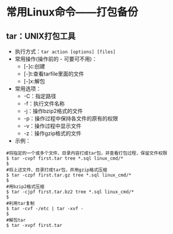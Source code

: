 常用Linux命令——打包备份
=======================

tar：UNIX打包工具
-----------------
* 执行方式：`tar action [options] [files]`
* 常用操作(操作前的 - 可要可不用)：
	* [-]c:创建
	* [-]t:查看tarfile里面的文件
	* [-]x:解包
* 常用选项：
	* -C：指定路径
	* -f：执行文件名称
	* -j：操作bzip2格式的文件
	* -p：操作过程中保持各文件的原有的权限
	* -v：操作过程中显示文件
	* -z：操作gzip格式的文件
* 示例：

```Shell
#将指定的一个或多个文件、目录内容打成tar包，并查看打包过程，保留文件权限
$ tar -cvpf first.tar tree *.sql linux_cmd/*
$ 											 
#将上述文件、目录打成tar包，并用gzip格式压缩
$ tar -czpf first.tar.gz tree *.sql linux_cmd/*
$ 
#用bzip2格式压缩
$ tar -cjpf first.tar.bz2 tree *.sql linux_cmd/*
$ 
#利用tar复制
$ tar -cvf -/etc | tar -xvf -
$ 
#解包tar
$ tar -xvpf first.tar

